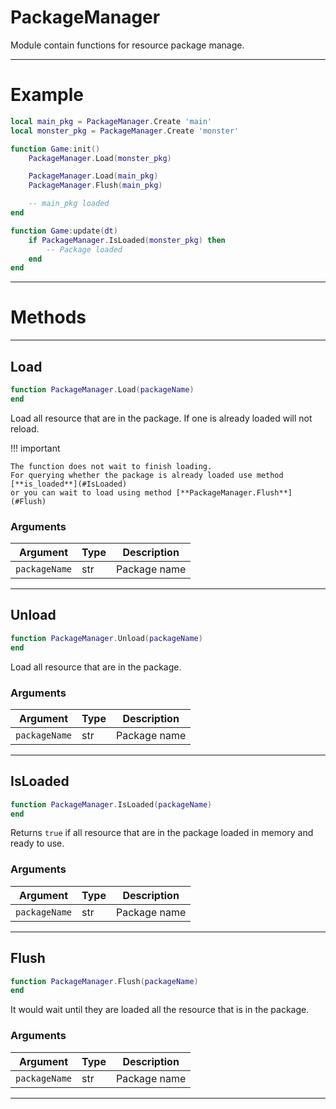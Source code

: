 # PackageManager

Module contain functions for resource package manage.

---

# Example

```lua
local main_pkg = PackageManager.Create 'main'
local monster_pkg = PackageManager.Create 'monster'

function Game:init()
    PackageManager.Load(monster_pkg)

    PackageManager.Load(main_pkg)
    PackageManager.Flush(main_pkg)

    -- main_pkg loaded
end

function Game:update(dt)
    if PackageManager.IsLoaded(monster_pkg) then
        -- Package loaded
    end
end
```

---

# Methods

---

## Load
```lua
function PackageManager.Load(packageName)
end
```

Load all resource that are in the package. If one is already loaded will not reload.

!!! important

    The function does not wait to finish loading.
    For querying whether the package is already loaded use method [**is_loaded**](#IsLoaded)
    or you can wait to load using method [**PackageManager.Flush**](#Flush)

### Arguments

Argument      | Type | Description
--------------|------|-------------
`packageName` | str  | Package name

---

## Unload
```lua
function PackageManager.Unload(packageName)
end
```

Load all resource that are in the package.

### Arguments

Argument      | Type | Description
--------------|------|-------------
`packageName` | str  | Package name

---

## IsLoaded
```lua
function PackageManager.IsLoaded(packageName)
end
```

Returns `true` if all resource that are in the package loaded in memory and ready to use.

### Arguments

Argument      | Type | Description
--------------|------|-------------
`packageName` | str  | Package name

---

## Flush
```lua
function PackageManager.Flush(packageName)
end
```

It would wait until they are loaded all the resource that is in the package.

### Arguments

Argument      | Type | Description
--------------|------|-------------
`packageName` | str  | Package name

---

